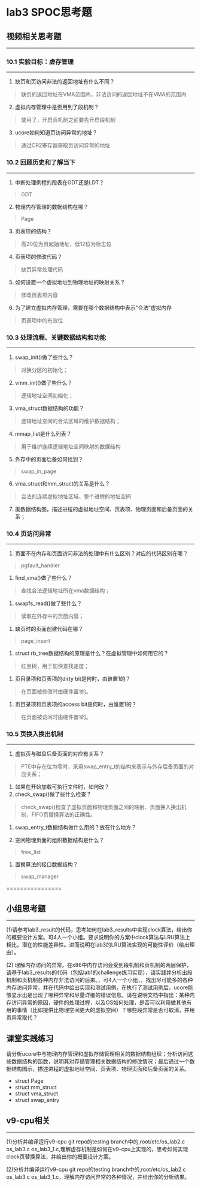# lab3 SPOC思考题

## 视频相关思考题

------

### 10.1 实验目标：虚存管理

------

1. 缺页和页访问非法的返回地址有什么不同？

> 缺页的返回地址在VMA范围内，非法访问的返回地址不在VMA的范围内

2. 虚拟内存管理中是否用到了段机制？

> 使用了，开启页机制之前要先开启段机制

3. ucore如何知道页访问异常的地址？

> 通过CR2寄存器获取页访问异常的地址

### 10.2 回顾历史和了解当下

------

1. 中断处理例程的段表在GDT还是LDT？

> GDT

2. 物理内存管理的数据结构在哪？

> Page

3. 页表项的结构？

> 高20位为页起始地址，低12位为标志位

4. 页表项的修改代码？

> 缺页异常处理代码

5. 如何设置一个虚拟地址到物理地址的映射关系？

> 修改页表项内容

6. 为了建立虚拟内存管理，需要在哪个数据结构中表示“合法”虚拟内存

> 页表项中的有效位

### 10.3 处理流程、关键数据结构和功能

------

1. swap_init()做了些什么？

> 对换分区的初始化；

2. vmm_init()做了些什么？

> 逻辑地址空间初始化；

3. vma_struct数据结构的功能？

> 逻辑地址空间的合法区域的维护数据结构；

4. mmap_list是什么列表？

> 用于维护连续逻辑地址空间映射的数据结构

5. 外存中的页面后备如何找到？

> swap_in_page

6. vma_struct和mm_struct的关系是什么？

> 合法的连续虚拟地址区域、整个进程的地址空间

7. 画数据结构图，描述进程的虚拟地址空间、页表项、物理页面和后备页面的关系；

### 10.4 页访问异常

------

1. 页面不在内存和页面访问非法的处理中有什么区别？对应的代码区别在哪？   

> pgfault_handler

1. find_vma()做了些什么？

> 查找合法逻辑地址所在vma数据结构；

1. swapfs_read()做了些什么？

> 读取在外存中的页面内容；

1. 缺页时的页面创建代码在哪？

> page_insert

1. struct rb_tree数据结构的原理是什么？在虚拟管理中如何用它的？

> 红黑树，用于加快查找速度；

1. 页目录项和页表项的dirty bit是何时，由谁置1的？

> 在页面被修改时由硬件置1的。

1. 页目录项和页表项的access bit是何时，由谁置1的？

> 在页面被访问时由硬件置1的。

### 10.5 页换入换出机制

------

1. 虚拟页与磁盘后备页面的对应有关系？

> PTE中存在位为零时，采用swap_entry_t的结构来表示与外存后备页面的对应关系；

1. 如果在开始加载可执行文件时，如何改？
2. check_swap()做了些什么检查？

> check_swap()检查了虚拟页面和物理页面之间的映射、页面换入换出机制、FIFO页替换算法的正确性。

1. swap_entry_t数据结构做什么用的？放在什么地方？

1. 空闲物理页面的组织数据结构是什么？

> free_list 

1. 置换算法的接口数据结构？

> swap_manager

================

## 小组思考题

------

(1)请参考lab3_result的代码，思考如何在lab3_results中实现clock算法，给出你的概要设计方案。可4人一个小组。要求说明你的方案中clock算法与LRU算法上相比，潜在的性能差异性。进而说明在lab3的LRU算法实现的可能性评价（给出理由）。

(2) 理解内存访问的异常。在x86中内存访问会受到段机制和页机制的两层保护，请基于lab3_results的代码（包括lab1的challenge练习实现），请实践并分析出段机制和页机制各种内存非法访问的后果。，可4人一个小组，，找出尽可能多的各种内存访问异常，并在代码中给出实现和测试用例，在执行了测试用例后，ucore能够显示出是出现了哪种异常和尽量详细的错误信息。请在说明文档中指出：某种内存访问异常的原因，硬件的处理过程，以及OS如何处理，是否可以利用做其他有用的事情（比如提供比物理空间更大的虚拟空间）？哪些段异常是否可取消，并用页异常取代？

## 课堂实践练习

请分析ucore中与物理内存管理和虚拟存储管理相关的数据结构组织；分析访问这些数据结构的函数，说明其对存储管理相关数据结构的修改情况；最后通过一个数据结构图示，描述进程的虚拟地址空间、页表项、物理页面和后备页面的关系。

- struct Page
- struct mm_struct
- struct vma_struct
- struct swap_entry

## v9-cpu相关

------

(1)分析并编译运行v9-cpu git repo的testing branch中的,root/etc/os_lab2.c os_lab3.c os_lab3_1.c,理解虚存机制是如何在v9-cpu上实现的，思考如何实现clock页替换算法，并给出你的概要设计方案。

(2)分析并编译运行v9-cpu git repo的testing branch中的,root/etc/os_lab2.c os_lab3.c os_lab3_1.c，理解内存访问异常的各种情况，并给出你的分析结果。
